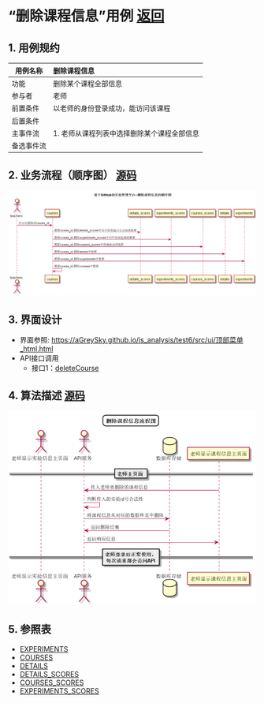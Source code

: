 # “删除课程信息”用例 [返回](../../README.md)

## 1. 用例规约

|用例名称|删除课程信息|
|-------|:-------------|
|功能|删除某个课程全部信息|
|参与者|老师|
|前置条件| 以老师的身份登录成功，能访问该课程|
|后置条件||
|主事件流| 1. 老师从课程列表中选择删除某个课程全部信息|
|备选事件流||

## 2. 业务流程（顺序图） [源码](../顺序图/删除课程信息.wsd)
![删除课程信息](../images/顺序图/删除课程信息.png) 



## 3. 界面设计
- 界面参照: https://aGreySky.github.io/is_analysis/test6/src/ui/顶部菜单_html.html
- API接口调用
    - 接口1：[deleteCourse](../接口/deleteCourse.md)

## 4. 算法描述 [源码](../流程图/删除课程信息流程图.wsd)
![删除课程信息流程图](../images/流程图/删除课程信息流程图.png)
    
## 5. 参照表

- [EXPERIMENTS](../数据库设计/数据库设计.md/#EXPERIMENTS)
- [COURSES](../数据库设计/数据库设计.md/#COURSES)
- [DETAILS](../数据库设计/数据库设计.md/#DETAILS)
- [DETAILS_SCORES](../数据库设计/数据库设计.md/#DETAILS_SCORES)
- [COURSES_SCORES](../数据库设计/数据库设计.md/#COURSES_SCORES)
- [EXPERIMENTS_SCORES](../数据库设计/数据库设计.md/#EXPERIMENTS_SCORES)

